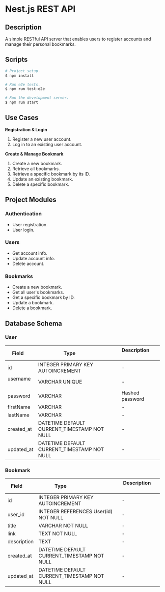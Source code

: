 # Nest.js REST API

## Description

A simple RESTful API server that enables users to register accounts and manage their personal bookmarks.

## Scripts

```bash
# Project setup.
$ npm install

# Run e2e tests.
$ npm run test:e2e

# Run the development server.
$ npm run start
```

## Use Cases

**Registration & Login**

1. Register a new user account.
2. Log in to an existing user account.

**Create & Manage Bookmark**

1. Create a new bookmark.
2. Retrieve all bookmarks.
3. Retrieve a specific bookmark by its ID.
4. Update an existing bookmark.
5. Delete a specific bookmark.

## Project Modules

### Authentication

- User registration.
- User login.

### Users

- Get account info.
- Update account info.
- Delete account.

### Bookmarks

- Create a new bookmark.
- Get all user's bookmarks.
- Get a specific bookmark by ID.
- Update a bookmark.
- Delete a bookmark.

## Database Schema

### User

| Field      | Type                                        | Description             |
| ---------- | ------------------------------------------- | ----------------------- |
| id         | INTEGER PRIMARY KEY AUTOINCREMENT           | -                       |
| username   | VARCHAR UNIQUE                              | -                       |
| password   | VARCHAR                                     | Hashed password         |
| firstName  | VARCHAR                                     | -                       |
| lastName   | VARCHAR                                     | -                       |
| created_at | DATETIME DEFAULT CURRENT_TIMESTAMP NOT NULL | -                       |
| updated_at | DATETIME DEFAULT CURRENT_TIMESTAMP NOT NULL | -                       |

### Bookmark

| Field        | Type                                        | Description                   |
| ------------ | ------------------------------------------- | ----------------------------- |
| id           | INTEGER PRIMARY KEY AUTOINCREMENT           | -                             |
| user_id      | INTEGER REFERENCES User(id) NOT NULL        | -                             |
| title        | VARCHAR NOT NULL                            | -                             |
| link         | TEXT NOT NULL                               | -                             |
| description  | TEXT                                        | -                             |
| created_at   | DATETIME DEFAULT CURRENT_TIMESTAMP NOT NULL | -                             |
| updated_at   | DATETIME DEFAULT CURRENT_TIMESTAMP NOT NULL | -                             |
